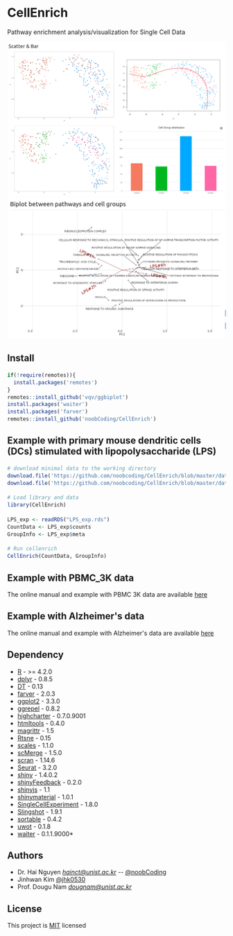 # CellEnrich 

Pathway enrichment analysis/visualization for Single Cell Data

<img src="images/LPS_exp_freq.png"> 
<img src="images/LPS_exp_biplot.png" width="1024"> 

## Install

```R
if(!require(remotes)){
  install.packages('remotes') 
}
remotes::install_github('vqv/ggbiplot')
install.packages('waiter')
install.packages('farver')
remotes::install_github('noobCoding/CellEnrich')
```

## Example with primary mouse dendritic cells (DCs) stimulated with lipopolysaccharide (LPS)

```R
# download minimal data to the working directory
download.file('https://github.com/noobcoding/CellEnrich/blob/master/data/LPS_exp.rds','LPS_exp.rds', mode = 'wb')
download.file('https://github.com/noobcoding/CellEnrich/blob/master/data/WikiPathways_2019_Mouse.RData', 'WikiPathways_2019_Mouse.RData', mode = 'wb')

# Load library and data
library(CellEnrich)

LPS_exp <- readRDS("LPS_exp.rds")
CountData <- LPS_exp$counts
GroupInfo <- LPS_exp$meta
 
# Run cellenrich
CellEnrich(CountData, GroupInfo)

```
## Example with PBMC_3K data 

The online manual and example with PBMC 3K data are available [here](https://github.com/noobCoding/CellEnrich/wiki)

## Example with Alzheimer's data 

The online manual and example with Alzheimer's data are available [here](https://noobcoding.github.io/CellEnrich/)


## Dependency

* [R](https://cran.r-project.org/src/base/R-4/) - >= 4.2.0
* [dplyr](https://github.com/tidyverse/dplyr) - 0.8.5
* [DT](https://github.com/rstudio/DT) - 0.13
* [farver](https://cran.r-project.org/web/packages/farver/) - 2.0.3
* [ggplot2](https://github.com/tidyverse/ggplot2) - 3.3.0
* [ggrepel](https://github.com/slowkow/ggrepel) - 0.8.2
* [highcharter](https://github.com/jbkunst/highcharter) - 0.7.0.9001
* [htmltools](https://github.com/rstudio/htmltools) - 0.4.0
* [magrittr](https://github.com/tidyverse/magrittr) - 1.5
* [Rtsne](https://github.com/jkrijthe/Rtsne) - 0.15
* [scales](https://github.com/r-lib/scales) - 1.1.0
* [scMerge](https://github.com/SydneyBioX/scMerge) - 1.5.0
* [scran](https://git.bioconductor.org/packages/scran) - 1.14.6
* [Seurat](https://github.com/satijalab/seurat) - 3.2.0
* [shiny](https://github.com/rstudio/shiny) - 1.4.0.2
* [shinyFeedback](https://github.com/merlinoa/shinyFeedback) - 0.2.0
* [shinyjs](https://github.com/daattali/shinyjs) - 1.1
* [shinymaterial](https://github.com/ericrayanderson/shinymaterial) - 1.0.1
* [SingleCellExperiment](https://git.bioconductor.org/packages/SingleCellExperiment) - 1.8.0
* [Slingshot](https://github.com/kstreet13/slingshot) - 1.9.1
* [sortable](https://github.com/rstudio/sortable) - 0.4.2
* [uwot](https://github.com/jlmelville/uwot) - 0.1.8
* [waiter](https://github.com/JohnCoene/waiter) - 0.1.1.9000* 

## Authors
* Dr. Hai Nguyen *hainct@unist.ac.kr* -- [@noobCoding](http://github.com/noobCoding)
* Jinhwan Kim [@jhk0530](http://github.com/jhk0530)
* Prof. Dougu Nam *dougnam@unist.ac.kr* 

## License
This project is [MIT](https://opensource.org/licenses/MIT) licensed

